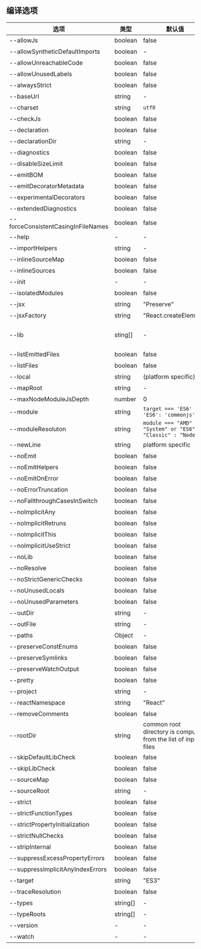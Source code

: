 ## 编译选项

<!-- prettier-ignore -->
| 选项 | 类型 | 默认值 | 描述 |
| --- | --- | --- | --- |
| --allowJs | boolean | false  | 允许编译 javaScript 文件 |
| --allowSyntheticDefaultImports | boolean | - | 允许从没有设置默认导出的模块中默认导入。这并不影响代码的输出，仅为了类型检查 |
| --allowUnreachableCode | boolean | false | 不报告执行不到的代码错误 |
| --allowUnusedLabels | boolean | false | 不报告未使用的标签错误 |
| --alwaysStrict | boolean | false | 以严格模式解析并为每个源文件生成`use strict`语句 |
| --baseUrl | string | - | 解析非相对模块名的基准目录 |
| --charset | string | `utf8` | 输入文件的字符集 |
| --checkJs | boolean | false | 在`.js`文件中报告错误，与`--allowJs`配合使用 |
| --declaration | boolean | false | 生成相应的`.d.ts`文件 |
| --declarationDir | string | - | 生成声明文件的输出路径 |
| --diagnostics | boolean | false | 显示诊断信息 |
| --disableSizeLimit | boolean | false | 禁用JavaScript工程体积大小限制 |
| --emitBOM | boolean | false | 在输出文件的开头加入BOM头(UTF-8 Byte Order Mark) |
| --emitDecoratorMetadata | boolean | false | 给源码里的装饰器声明加上设计类型元数据 |
| --experimentalDecorators | boolean | false | 启用实验性的ES装饰器 |
| --extendedDiagnostics | boolean | false | 显示详细的诊断信息 |
| --forceConsistentCasingInFileNames | boolean | false | 禁止对同一个文件的不一致引用 |
| --help | - | - | 打印帮助信息 |
| --importHelpers | string | - | 从`tslib`导入辅助工具函数（比如`__extends` `__rest`等）|
| --inlineSourceMap | boolean | false | 生成单个`sourcemaps`文件，而不是将每个`sourcemaps`生成不同的文件 |
| --inlineSources | boolean | false | 将代码与`sourcemaps`生成到一个文件中，要求同时设置了`--inlineSourceMap`或`--sourceMap`属性 |
| --init | - | - | 初始化TypeScript项目创建一个`tsconfig.json`文件 |
| --isolatedModules | boolean | false | 将每个文件作为单独的模块（与`ts.transpileModule`类似）|
| --jsx | string | "Preserve" | 在`.ts`文件里支持`jsx`: `React`或`Preserve` |
| --jsxFactory | string | "React.createElement" | 指定生成目标为react JSX时，使用的JSX工厂函数，比如`React.createElement`或`h` |
| --lib | sting[] | - | 编译过程中需要引入的库文件的列表，可能的值为：ES5,ES6,ES2015,ES7,ES2016,ES2017,ES2018,ESNext,DOM,DOM.Iterable,WebWorker,ScriptHost,ES2015.Core,ES2015.Collection,ES2015.Generator,ES2015.Iterable,ES2015.Promise,ES2015.Proxy,ES2015.Reflect,ES2015.Symbol,ES2015.Symbol.WellKnown,ES2016.Array.Include,ES2017.Intl,ES2017.ShareMemory,ES2017.String,ES2017.TypedArrays,ES2018.Intl,ES2018.Promise,ES2018.RegExp,ESNext.AsyncIterable,ESNext.Array,ESNext.Array,ESNext.Intl,ESNext.Symbol 如果`--lib`没有指定默认注入的库的列表。默认注入的库为，针对`--target ES5: DOM,ES5,ScriptHost`针对`--target ES6: DOM,ES6,DOM.Iterable,ScriptHost`|
| --listEmittedFiles | boolean | false | 打印出编译后生成文件的名字 |
| --listFiles | boolean | false | 编译过程中打印文件名 |
| --local | string | (platform specific) | 显示错误信息时的语言，比如`en` `us` |
| --mapRoot | string | - | 为调试器指定`sourcemap`文件的路径，而不是使用生成时的路径。当`.map`文件是在运行时指定的，并不同于`js`文件的地址时使用这个标记。指定的路径会嵌入到`sourceMap`里告诉调试器到哪里去找它们 |
| --maxNodeModuleJsDepth | number | 0 | node_modules依赖的最大搜索深度并加载JavaScript文件。仅适用于`--allowJs` |
| --module | string | `target === 'ES6' ? 'ES6': 'commonjs'` | 指定生成那个模块系统代码："None","CommonJS","AMD","System","UMD","ES6"或"ES2015"，只有"AMD"和"System"能和`--outFile`一起使用，"ES6"和"ES2015"可使用在目标输出为"ES5"或更低的情况下 |
| --moduleResoluton | string | `module === "AMD" or "System" or "ES6" ? "Classic" : "Node"` | 决定如何处理模块，或者是"Node"或者是"Classic"(默认) |
| --newLine | string | platform specific | 当生成文件时指定行结束符，`crlf`(windows)或`lf`(unix) |
| --noEmit | boolean | false | 不生成输出文件 |
| --noEmitHelpers | boolean | false | 不在输出文件中生成用户自定义的帮助函数代码，如`__extends` |
| --noEmitOnError | boolean | false | 报错时不生成输出文件 |
| --noErrorTruncation | boolean | false | 不截短错误消息 |
| --noFallthroughCasesInSwitch | boolean | false | 报告switch语句的fallthrough错误 |
| --noImplicitAny | boolean | false | 在表达式和声明上有隐含的`any`类型时报错 |
| --noImplicitRetruns | boolean | false | 不是函数的所以返回路径都有返回值时报错 |
| --noImplicitThis | boolean | false | 当`this`表达式的值为`any`类型的时候，生成一个错误 |
| --noImplicitUseStrict | boolean | false | 模块输出中不包含"use strict"指令  |
| --noLib | boolean | false | 不包含默认的库文件 |
| --noResolve | boolean | false | 不把`/// <reference >`或模块导入的文件添加到编译文件列表 |
| --noStrictGenericChecks | boolean | false | 禁用在函数类型里对泛型签名进行严格检查 |
| --noUnusedLocals | boolean | false | 若有未使用的局部变量则抛错 |
| --noUnusedParameters | boolean | false | 若有未使用的参数则抛错 |
| --outDir | string | - | 重定向输出目录 |
| --outFile | string | - | 将输出文件合并为一个文件。合并的顺序是根据传入编译器的文件顺序和`///<reference >`和`import`的文件顺序决定的 |
| --paths | Object | - | 模块名到基于`baseUrl`的路径映射列表 |
| --preserveConstEnums | boolean | false | 保留`const`和`enum` |
| --preserveSymlinks | boolean | false | 不把符号链接解析为其真实路径，将符号链接文件视为真正的文件 |
| --preserveWatchOutput | boolean | false | 保留watch模式下过时的控制台输出 |
| --pretty | boolean | false | 给错误和消息设置样式，使用颜色和上下文 |
| --project | string | - | 编译指定目录下的项目。这个目录应该包含一个`tsconfig.json`文件来管理编译 |
| --reactNamespace | string | "React" | 当目标为生成"react"JSX时，指定`createElement`和`__spread`的调用对象 |
| --removeComments | boolean | false | 删除所有注释，除了以`/!*`开头的版权信息 |
| --rootDir | string | common root directory is computed from the list of input files | 仅用来控制输出的目录结构 |
| --skipDefaultLibCheck | boolean | false | 忽略库的默认声明文件的类型检查 |
| --skipLibCheck | boolean | false | 忽略所有的声明文件(*.d.ts)的类型检查 |
| --sourceMap | boolean | false | 生成相应的`.map`文件 |
| --sourceRoot | string | - | 指定TypeScript源文件的路径，以便调试器定位。 |
| --strict | boolean | false | 启用所有严格类型检查项 |
| --strictFunctionTypes | boolean | false | 禁用函数参数双向协变检查 |
| --strictPropertyInitialization | boolean | false  | 确保类的非`undefined`属性已经在构造函数里初始化。若要此选项生效，需要同时启用`--strictNullChecks` |
| --strictNullChecks | boolean | false | 在严格的null检查模式下，null和undefined值不包含在任何类型里，只允许用它们自己和`any`来赋值（有个例外`undefined`可以赋值到`void`）|
| --stripInternal | boolean | false | 不对具有`/** @interal */`JSDoc注解的代码生成代码 |
| --suppressExcessPropertyErrors | boolean | false | 阻止对对象字面量的额外属性检查 |
| --suppressImplicitAnyIndexErrors | boolean | false | 阻止`--noImplicitAny`对缺少索引签名的索引对象报错 |
| --target | string | "ES3" | 指定ECMAScript目标版本"ES3"(默认)"ES5","ES6","ES2015","ES2016","ES2017"或"ESNext" |
| --traceResolution | boolean | false | 生成模块解析日志信息 |
| --types | string[] | - | 要包含的类型声明文件名列表 |
| --typeRoots | string[] | - | 要包含的类型声明文件路径列表 |
| --version | - | - | 打印编译器版本号 |
| --watch | - | - | 在监视模式下运行编译器，会监视输出文件，在它们改变时重新编译 |
